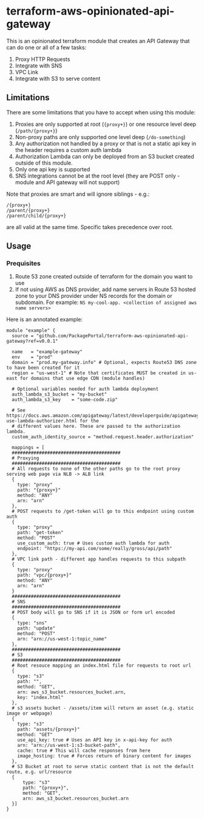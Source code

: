 # terraform-aws-opinionated-api-gateway

This is an opinionated terraform module that creates an API Gateway that can do one or all of a few tasks:
1. Proxy HTTP Requests
2. Integrate with SNS
3. VPC Link
4. Integrate with S3 to serve content

## Limitations

There are some limitations that you have to accept when using this module:

1. Proxies are only supported at root (`{proxy+}`) or one resource level deep (`/path/{proxy+}`)
2. Non-proxy paths are only supported one level deep (`/do-something`)
3. Any authorization not handled by a proxy or that is not a static api key in the header requires a custom auth lambda
4. Authorization Lambda can only be deployed from an S3 bucket created outside of this module.
5. Only one api key is supported
6. SNS integrations cannot be at the root level (they are POST only - module and API gateway will not support)

Note that proxies are smart and will ignore siblings - e.g.:
```
/{proxy+}
/parent/{proxy+}
/parent/child/{proxy+}
```
are all valid at the same time. Specific takes precedence over root.

## Usage

### Prequisites

1. Route 53 zone created outside of terraform for the domain you want to use
2. If not using AWS as DNS provider, add name servers in Route 53 hosted zone to your DNS provider under NS records for
   the domain or subdomain. For example: `NS my-cool-app. <collection of assigned aws name servers>`

Here is an annotated example:

```hcl-terraform
module "example" {
  source = "github.com/PackagePortal/terraform-aws-opinionated-api-gateway?ref=v0.0.1"

  name   = "example-gateway"
  env    = "prod"
  domain = "prod.my-gateway.info" # Optional, expects Route53 DNS zone to have been created for it
  region = "us-west-1" # Note that certificates MUST be created in us-east for domains that use edge CDN (module handles)
  
  # Optional variables needed for auth lambda deployment
  auth_lambda_s3_bucket = "my-bucket"
  auth_lambda_s3_key    = "some-code.zip"
  
  # See https://docs.aws.amazon.com/apigateway/latest/developerguide/apigateway-use-lambda-authorizer.html for the
  # different values here. These are passed to the authorization lambda.
  custom_auth_identity_source = "method.request.header.authorization"

  mappings = [
  ########################################
  # Proxying
  ########################################
  # All requests to none of the other paths go to the root proxy serving web page via NLB -> ALB link
  {
    type: "proxy"
    path: "{proxy+}"
    method: "ANY"
    arn: "arn"
  },
  # POST requests to /get-token will go to this endpoint using custom auth
  {
    type: "proxy"
    path: "get-token"
    method: "POST"
    use_custom_auth: true # Uses custom auth lambda for auth
    endpoint: "https://my-api.com/some/really/gross/api/path"
  },
  # VPC link path - different app handles requests to this subpath
  {
    type: "proxy"
    path: "vpc/{proxy+}"
    method: "ANY"
    arn: "arn"
  }
  ########################################
  # SNS
  ########################################
  # POST body will go to SNS if it is JSON or form url encoded
  {
    type: "sns"
    path: "update"
    method: "POST"
    arn: "arn://us-west-1:topic_name"
  },
  ########################################
  # S3
  ########################################
  # Root resouce mapping an index.html file for requests to root url
  {
    type: "s3"
    path: "",
    method: "GET",
    arn: aws_s3_bucket.resources_bucket.arn,
    key: "index.html"
  },
  # s3 assets bucket - /assets/item will return an asset (e.g. static image or webpage)
  {
    type: "s3"
    path: "assets/{proxy+}"
    method: "GET"
    use_api_key: true # Uses an API key in x-api-key for auth
    arn: "arn://us-west-1:s3-bucket-path",
    cache: true # This will cache responses from here
    image_hosting: true # Forces return of binary content for images
  },
  # S3 Bucket at root to serve static content that is not the default route, e.g. url/resource
  {
      type: "s3"
      path: "{proxy+}",
      method: "GET",
      arn: aws_s3_bucket.resources_bucket.arn
  }]
}
```
